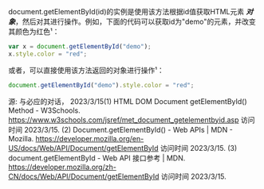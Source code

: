 document.getElementById(id)的实例是使用该方法根据id值获取HTML元素 ***对象***，然后对其进行操作。例如，下面的代码可以获取id为"demo"的元素，并改变其颜色为红色¹：

```javascript
var x = document.getElementById("demo");
x.style.color = "red";
```

或者，可以直接使用该方法返回的对象进行操作¹：

```javascript
document.getElementById("demo").style.color = "red";
```

源: 与必应的对话， 2023/3/15(1) HTML DOM Document getElementById() Method - W3Schools. https://www.w3schools.com/jsref/met_document_getelementbyid.asp 访问时间 2023/3/15.
(2) Document.getElementById() - Web APIs | MDN - Mozilla. https://developer.mozilla.org/en-US/docs/Web/API/Document/getElementById 访问时间 2023/3/15.
(3) document.getElementById - Web API 接口参考 | MDN. https://developer.mozilla.org/zh-CN/docs/Web/API/Document/getElementById 访问时间 2023/3/15.